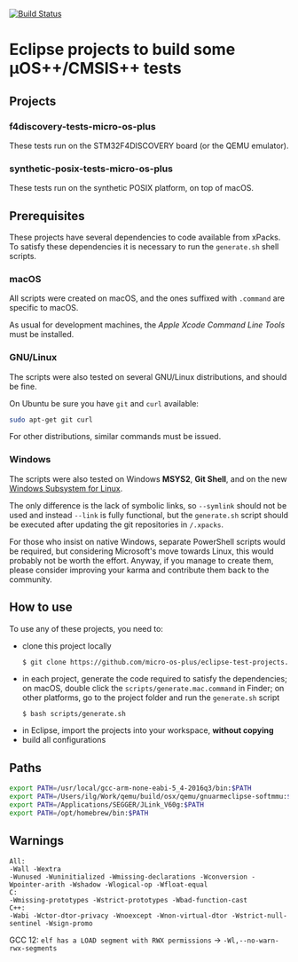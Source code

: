 [![Build Status](https://travis-ci.org/micro-os-plus/eclipse-test-projects.svg?branch=master)](https://travis-ci.org/micro-os-plus/eclipse-test-projects)

# Eclipse projects to build some µOS++/CMSIS++ tests

## Projects

### f4discovery-tests-micro-os-plus

These tests run on the STM32F4DISCOVERY board (or the QEMU emulator).

### synthetic-posix-tests-micro-os-plus

These tests run on the synthetic POSIX platform, on top of macOS.

## Prerequisites

These projects have several dependencies to code available from xPacks. To satisfy these dependencies it is necessary to run the `generate.sh` shell scripts.

### macOS

All scripts were created on macOS, and the ones suffixed with `.command` are specific to macOS.

As usual for development machines, the _Apple Xcode Command Line Tools_ must be installed.

### GNU/Linux

The scripts were also tested on several GNU/Linux distributions, and should be fine.

On Ubuntu be sure you have `git` and `curl` available:

```bash
sudo apt-get git curl
```

For other distributions, similar commands must be issued.

### Windows

The scripts were also tested on Windows **MSYS2**, **Git Shell**, and on the new [Windows Subsystem for Linux](https://msdn.microsoft.com/commandline/wsl/about).

The only difference is the lack of symbolic links, so `--symlink` should not be used and instead `--link` is fully functional, but the `generate.sh` script should be executed after updating the git repositories in `/.xpacks`.

For those who insist on native Windows, separate PowerShell scripts would be required, but considering Microsoft's move towards Linux, this would probably not be worth the effort. Anyway, if you manage to create them, please consider improving your karma and contribute them back to the community.

## How to use

To use any of these projects, you need to:

* clone this project locally
    ```bash
    $ git clone https://github.com/micro-os-plus/eclipse-test-projects.git eclipse-test-projects.git
    ```
* in each project, generate the code required to satisfy the dependencies; on macOS, double click the `scripts/generate.mac.command` in Finder; on other platforms, go to the project folder and run the `generate.sh` script
    ```
    $ bash scripts/generate.sh
    ```
* in Eclipse, import the projects into your workspace, **without copying**
* build all configurations

## Paths

```bash
export PATH=/usr/local/gcc-arm-none-eabi-5_4-2016q3/bin:$PATH
export PATH=/Users/ilg/Work/qemu/build/osx/qemu/gnuarmeclipse-softmmu:$PATH
export PATH=/Applications/SEGGER/JLink_V60g:$PATH
export PATH=/opt/homebrew/bin:$PATH
```

## Warnings

```text
All:
-Wall -Wextra
-Wunused -Wuninitialized -Wmissing-declarations -Wconversion -Wpointer-arith -Wshadow -Wlogical-op -Wfloat-equal
C:
-Wmissing-prototypes -Wstrict-prototypes -Wbad-function-cast
C++:
-Wabi -Wctor-dtor-privacy -Wnoexcept -Wnon-virtual-dtor -Wstrict-null-sentinel -Wsign-promo
```

GCC 12: `elf has a LOAD segment with RWX permissions` -> `-Wl,--no-warn-rwx-segments`
